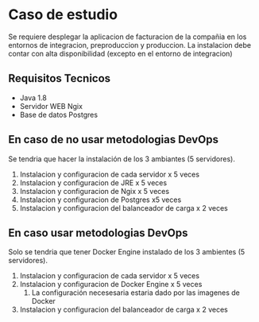 # Caso de estudio

Se requiere desplegar la aplicacion de facturacion de la compañia en los entornos de integracion, preproduccion y produccion. La instalacion debe contar con alta disponibilidad (excepto en el entorno de integracion)

## Requisitos Tecnicos
- Java 1.8
- Servidor WEB Ngix
- Base de datos Postgres


## En caso de no usar metodologias DevOps

Se tendria que hacer la instalación de los 3 ambiantes (5 servidores).

1. Instalacion y configuracion de cada servidor x 5 veces
2. Instalacion y configuracion de JRE x 5 veces
3. Instalacion y configuracion de Ngix x 5 veces
4. Instalacion y configuracion de Postgres x5 veces
5. Instalacion y configuracion del balanceador de carga x 2 veces


## En caso usar metodologias DevOps

Solo se tendria que tener Docker Engine instalado de los 3 ambientes (5 servidores).

1. Instalacion y configuracion de cada servidor x 5 veces
2. Instalacion y configuracion de Docker Engine x 5 veces
   1. La configuración necesesaria estaria dado por las imagenes de Docker
3. Instalacion y configuracion del balanceador de carga x 2 veces



